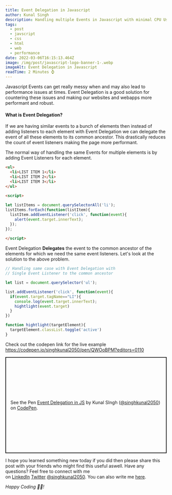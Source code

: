 ```yaml
---
title: Event Delegation in Javascript
author: Kunal Singh
description: Handling multiple Events in Javascript with minimal CPU Usage
tags:
  - post
  - javscript
  - css
  - html
  - web
  - performance
date: 2022-03-06T16:15:13.464Z
image: /img/post/javascript-logo-banner-1-.webp
imageAlt: Event Delegation in Javascript
readTime: 2 Minutes ⌚
---
```

Javascript Events can get really messy when and may also lead to performance issues at times. Event Delegation is a good solution for countering these issues and making our websites and webapps more performant and robust.

#### What is Event Delegation?

If we are having similar events to a bunch of elements then instead of adding listeners to each element with Event Delegation we can delegate the event of all these elements to its common ancestor. This drastically reduces the count of event listeners making the page more performant.

The normal way of handling the same Events for multiple elements is by adding Event Listeners for each element.

```html
<ul>
  <li>LIST ITEM 1</li>
  <li>LIST ITEM 2</li>
  <li>LIST ITEM 3</li>
</ul>

<script>
  
let listItems = document.querySelectorAll('li');
listItems.forEach(function(listItem){
  listItem.addEventListener('click', function(event){
    alert(event.target.innerText);
  });
});
  
</script>
```

Event Delegation **Delegates** the event to the common ancestor of the elements for which we need the same event listeners. Let's look at the solution to the above problem.

```javascript
// Handling same case with Event Delegation with 
// Single Event Listener to the common ancestor

let list = document.querySelector('ul');

list.addEventListener('click', function(event){
  if(event.target.tagName=="LI"){
    console.log(event.target.innerText);
    hightlight(event.target)
  }
})

function hightlight(targetElement){
  targetElement.classList.toggle('active')
}
```

Check out the codepen link for the live example <https://codepen.io/singhkunal2050/pen/QWOoBPM?editors=0110>

<p class="codepen" data-height="300" data-default-tab="html,result" data-slug-hash="QWOoBPM" data-user="singhkunal2050" style="height: 300px; box-sizing: border-box; display: flex; align-items: center; justify-content: center; border: 2px solid; margin: 1em 0; padding: 1em;">
  <span>See the Pen <a href="https://codepen.io/singhkunal2050/pen/QWOoBPM">
  Event Delegation in JS</a> by Kunal SIngh  (<a href="https://codepen.io/singhkunal2050">@singhkunal2050</a>)
  on <a href="https://codepen.io">CodePen</a>.</span>
</p>
<script async src="https://cpwebassets.codepen.io/assets/embed/ei.js"></script>

I hope you learned something new today if you did then please share this post with your friends who might find this useful aswell. Have any questions? Feel free to connect with me on [LinkedIn](https://linkedin.com/in/singhkunal2050) [Twitter](https://twitter.com/singhkunal2050) [@singhkunal2050](https://singhkunal2050.dev/). You can also write me [here](https://singhkunal2050.dev/#contact).

*Happy Coding 👩‍💻!*